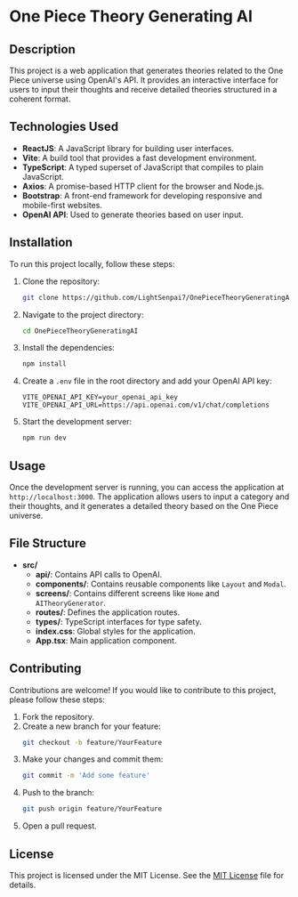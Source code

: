 # One Piece Theory Generating AI

## Description
This project is a web application that generates theories related to the One Piece universe using OpenAI's API. It provides an interactive interface for users to input their thoughts and receive detailed theories structured in a coherent format.

## Technologies Used
- **ReactJS**: A JavaScript library for building user interfaces.
- **Vite**: A build tool that provides a fast development environment.
- **TypeScript**: A typed superset of JavaScript that compiles to plain JavaScript.
- **Axios**: A promise-based HTTP client for the browser and Node.js.
- **Bootstrap**: A front-end framework for developing responsive and mobile-first websites.
- **OpenAI API**: Used to generate theories based on user input.

## Installation

To run this project locally, follow these steps:

1. Clone the repository:
   ```bash
   git clone https://github.com/LightSenpai7/OnePieceTheoryGeneratingAI.git
   ```
2. Navigate to the project directory:
   ```bash
   cd OnePieceTheoryGeneratingAI
   ```
3. Install the dependencies:
   ```bash
   npm install
   ```
4. Create a `.env` file in the root directory and add your OpenAI API key:
   ```plaintext
   VITE_OPENAI_API_KEY=your_openai_api_key
   VITE_OPENAI_API_URL=https://api.openai.com/v1/chat/completions
   ```
5. Start the development server:
   ```bash
   npm run dev
   ```

## Usage

Once the development server is running, you can access the application at `http://localhost:3000`. The application allows users to input a category and their thoughts, and it generates a detailed theory based on the One Piece universe.

## File Structure

- **src/**
  - **api/**: Contains API calls to OpenAI.
  - **components/**: Contains reusable components like `Layout` and `Modal`.
  - **screens/**: Contains different screens like `Home` and `AITheoryGenerator`.
  - **routes/**: Defines the application routes.
  - **types/**: TypeScript interfaces for type safety.
  - **index.css**: Global styles for the application.
  - **App.tsx**: Main application component.

## Contributing

Contributions are welcome! If you would like to contribute to this project, please follow these steps:

1. Fork the repository.
2. Create a new branch for your feature:
   ```bash
   git checkout -b feature/YourFeature
   ```
3. Make your changes and commit them:
   ```bash
   git commit -m 'Add some feature'
   ```
4. Push to the branch:
   ```bash
   git push origin feature/YourFeature
   ```
5. Open a pull request.

## License

This project is licensed under the MIT License. See the [MIT License](https://github.com/LightSenpai7/OnePieceTheoryGeneratingAI/blob/master/LICENSE) file for details.
